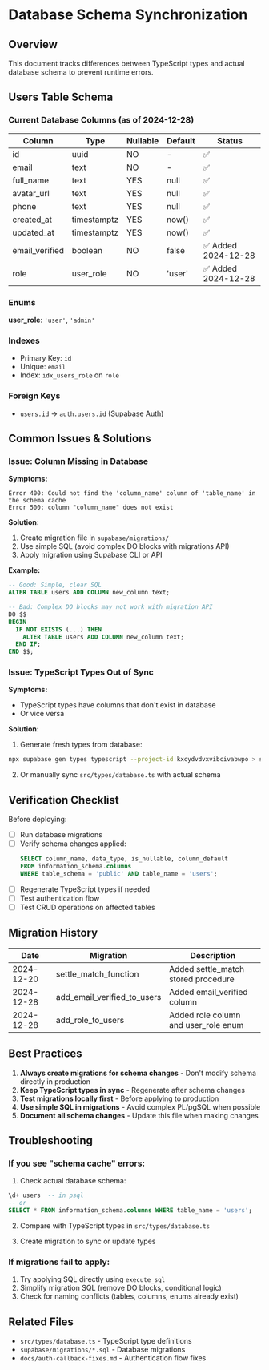 # Database Schema Synchronization

## Overview

This document tracks differences between TypeScript types and actual database schema to prevent runtime errors.

## Users Table Schema

### Current Database Columns (as of 2024-12-28)

| Column         | Type        | Nullable | Default | Status              |
| -------------- | ----------- | -------- | ------- | ------------------- |
| id             | uuid        | NO       | -       | ✅                  |
| email          | text        | NO       | -       | ✅                  |
| full_name      | text        | YES      | null    | ✅                  |
| avatar_url     | text        | YES      | null    | ✅                  |
| phone          | text        | YES      | null    | ✅                  |
| created_at     | timestamptz | YES      | now()   | ✅                  |
| updated_at     | timestamptz | YES      | now()   | ✅                  |
| email_verified | boolean     | NO       | false   | ✅ Added 2024-12-28 |
| role           | user_role   | NO       | 'user'  | ✅ Added 2024-12-28 |

### Enums

**user_role**: `'user'`, `'admin'`

### Indexes

- Primary Key: `id`
- Unique: `email`
- Index: `idx_users_role` on `role`

### Foreign Keys

- `users.id` → `auth.users.id` (Supabase Auth)

## Common Issues & Solutions

### Issue: Column Missing in Database

**Symptoms:**

```
Error 400: Could not find the 'column_name' column of 'table_name' in the schema cache
Error 500: column "column_name" does not exist
```

**Solution:**

1. Create migration file in `supabase/migrations/`
2. Use simple SQL (avoid complex DO blocks with migrations API)
3. Apply migration using Supabase CLI or API

**Example:**

```sql
-- Good: Simple, clear SQL
ALTER TABLE users ADD COLUMN new_column text;

-- Bad: Complex DO blocks may not work with migration API
DO $$
BEGIN
  IF NOT EXISTS (...) THEN
    ALTER TABLE users ADD COLUMN new_column text;
  END IF;
END $$;
```

### Issue: TypeScript Types Out of Sync

**Symptoms:**

- TypeScript types have columns that don't exist in database
- Or vice versa

**Solution:**

1. Generate fresh types from database:

```bash
npx supabase gen types typescript --project-id kxcydvdvxvibcivabwpo > src/types/database.ts
```

2. Or manually sync `src/types/database.ts` with actual schema

## Verification Checklist

Before deploying:

- [ ] Run database migrations
- [ ] Verify schema changes applied:
  ```sql
  SELECT column_name, data_type, is_nullable, column_default
  FROM information_schema.columns
  WHERE table_schema = 'public' AND table_name = 'users';
  ```
- [ ] Regenerate TypeScript types if needed
- [ ] Test authentication flow
- [ ] Test CRUD operations on affected tables

## Migration History

| Date       | Migration                   | Description                          |
| ---------- | --------------------------- | ------------------------------------ |
| 2024-12-20 | settle_match_function       | Added settle_match stored procedure  |
| 2024-12-28 | add_email_verified_to_users | Added email_verified column          |
| 2024-12-28 | add_role_to_users           | Added role column and user_role enum |

## Best Practices

1. **Always create migrations for schema changes** - Don't modify schema directly in production
2. **Keep TypeScript types in sync** - Regenerate after schema changes
3. **Test migrations locally first** - Before applying to production
4. **Use simple SQL in migrations** - Avoid complex PL/pgSQL when possible
5. **Document all schema changes** - Update this file when making changes

## Troubleshooting

### If you see "schema cache" errors:

1. Check actual database schema:

```sql
\d+ users  -- in psql
-- or
SELECT * FROM information_schema.columns WHERE table_name = 'users';
```

2. Compare with TypeScript types in `src/types/database.ts`

3. Create migration to sync or update types

### If migrations fail to apply:

1. Try applying SQL directly using `execute_sql`
2. Simplify migration SQL (remove DO blocks, conditional logic)
3. Check for naming conflicts (tables, columns, enums already exist)

## Related Files

- `src/types/database.ts` - TypeScript type definitions
- `supabase/migrations/*.sql` - Database migrations
- `docs/auth-callback-fixes.md` - Authentication flow fixes
